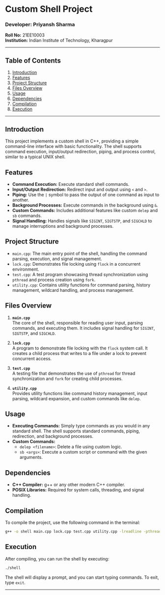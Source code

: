 # Custom Shell Project

### Developer: Priyansh Sharma  
**Roll No:** 21EE10003  
**Institution:** Indian Institute of Technology, Kharagpur

---

## Table of Contents

1. [Introduction](#introduction)  
2. [Features](#features)  
3. [Project Structure](#project-structure)  
4. [Files Overview](#files-overview)  
5. [Usage](#usage)  
6. [Dependencies](#dependencies)  
7. [Compilation](#compilation)  
8. [Execution](#execution)  

---

## Introduction

This project implements a custom shell in C++, providing a simple command-line interface with basic functionality. The shell supports command execution, input/output redirection, piping, and process control, similar to a typical UNIX shell.

## Features

- **Command Execution:** Execute standard shell commands.  
- **Input/Output Redirection:** Redirect input and output using `<` and `>`.  
- **Piping:** Use the `|` symbol to pass the output of one command as input to another.  
- **Background Processes:** Execute commands in the background using `&`.  
- **Custom Commands:** Includes additional features like custom `delep` and `sb` commands.  
- **Signal Handling:** Handles signals like `SIGINT`, `SIGTSTP`, and `SIGCHLD` to manage interruptions and background processes.

## Project Structure

- `main.cpp`: The main entry point of the shell, handling the command parsing, execution, and signal management.  
- `lock.cpp`: Demonstrates file locking using `flock` in a concurrent environment.  
- `test.cpp`: A test program showcasing thread synchronization using `pthread` and process creation using `fork`.  
- `utility.cpp`: Contains utility functions for command parsing, history management, wildcard handling, and process management.

## Files Overview

1. **`main.cpp`**  
   The core of the shell, responsible for reading user input, parsing commands, and executing them. It includes signal handling for `SIGINT`, `SIGTSTP`, and `SIGCHLD`.  

2. **`lock.cpp`**  
   A program to demonstrate file locking with the `flock` system call. It creates a child process that writes to a file under a lock to prevent concurrent access.  

3. **`test.cpp`**  
   A testing file that demonstrates the use of `pthread` for thread synchronization and `fork` for creating child processes.  

4. **`utility.cpp`**  
   Provides utility functions like command history management, input parsing, wildcard expansion, and custom commands like `delep`.  

## Usage

- **Executing Commands:** Simply type commands as you would in any standard shell. The shell supports standard commands, piping, redirection, and background processes.  
- **Custom Commands:**  
   - `delep <filename>`: Delete a file using custom logic.  
   - `sb <args>`: Execute a custom script or command with the given arguments.

## Dependencies

- **C++ Compiler:** g++ or any other modern C++ compiler.  
- **POSIX Libraries:** Required for system calls, threading, and signal handling.

## Compilation

To compile the project, use the following command in the terminal:

```bash
g++ -o shell main.cpp lock.cpp test.cpp utility.cpp -lreadline -pthread
```

## Execution

After compiling, you can run the shell by executing:

```bash
./shell
```

The shell will display a prompt, and you can start typing commands. To exit, type `exit`.

---
